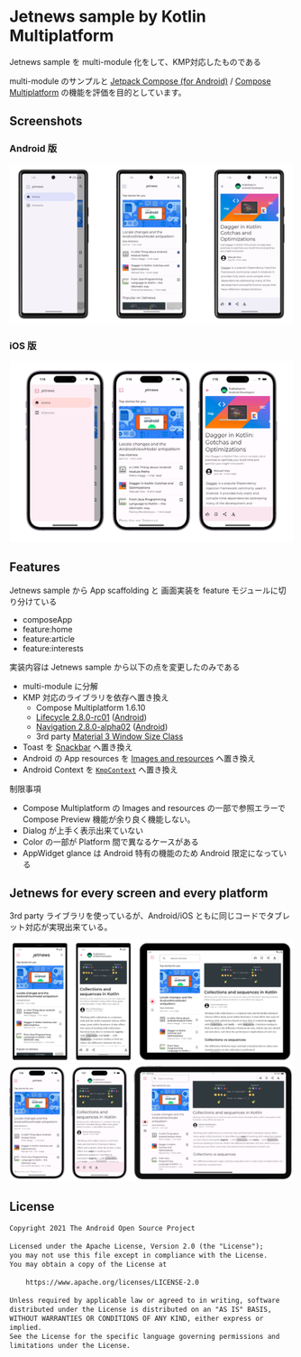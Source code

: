 # Jetnews sample by Kotlin Multiplatform

Jetnews sample を multi-module 化をして、KMP対応したものである

multi-module のサンプルと [Jetpack Compose (for Android)](https://developer.android.com/jetpack/compose) / [Compose Multiplatform](https://www.jetbrains.com/ja-jp/lp/compose-multiplatform/) の機能を評価を目的としています。

## Screenshots

### Android 版

<img src="screenshots/screenshots.png" alt="Screenshot">

### iOS 版

<img src="screenshots/screenshots-ios.png" alt="Screenshot-by-ios">

## Features

Jetnews sample から App scaffolding と 画面実装を feature モジュールに切り分けている

* composeApp
* feature:home
* feature:article
* feature:interests

実装内容は Jetnews sample から以下の点を変更したのみである

* multi-module に分解
* KMP 対応のライブラリを依存へ置き換え
  * Compose Multiplatform 1.6.10
  * [Lifecycle 2.8.0-rc01](https://www.jetbrains.com/help/kotlin-multiplatform-dev/compose-lifecycle.html) ([Android](https://developer.android.com/jetpack/androidx/releases/lifecycle))
  * [Navigation 2.8.0-alpha02](https://www.jetbrains.com/help/kotlin-multiplatform-dev/compose-navigation-routing.html) ([Android](https://developer.android.com/jetpack/androidx/releases/navigation))
  * 3rd party [Material 3 Window Size Class](https://github.com/chrisbanes/material3-windowsizeclass-multiplatform)
* Toast を [Snackbar](https://m3.material.io/components/snackbar/overview) へ置き換え
* Android の App resources を [Images and resources](https://www.jetbrains.com/help/kotlin-multiplatform-dev/compose-images-resources.html) へ置き換え
* Android Context を [`KmpContext`](core/ui/src/commonMain/kotlin/com/example/jetnews/core/ui/KmpContext.kt) へ置き換え

制限事項

* Compose Multiplatform の Images and resources の一部で参照エラーで Compose Preview 機能が余り良く機能しない。
* Dialog が上手く表示出来ていない
* Color の一部が Platform 間で異なるケースがある
* AppWidget glance は Android 特有の機能のため Android 限定になっている

## Jetnews for every screen and every platform

3rd party ライブラリを使っているが、Android/iOS ともに同じコードでタブレット対応が実現出来ている。

<img src="screenshots/jetnews_all_screens.png" alt="Screenshot">

<img src="screenshots/jetnews_all_screens_ios.png" alt="Screenshot">

## License

```
Copyright 2021 The Android Open Source Project

Licensed under the Apache License, Version 2.0 (the "License");
you may not use this file except in compliance with the License.
You may obtain a copy of the License at

    https://www.apache.org/licenses/LICENSE-2.0

Unless required by applicable law or agreed to in writing, software
distributed under the License is distributed on an "AS IS" BASIS,
WITHOUT WARRANTIES OR CONDITIONS OF ANY KIND, either express or implied.
See the License for the specific language governing permissions and
limitations under the License.
```
